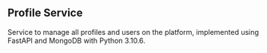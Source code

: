 ## Profile Service
Service to manage all profiles and users on the platform, implemented using FastAPI and MongoDB with Python 3.10.6.